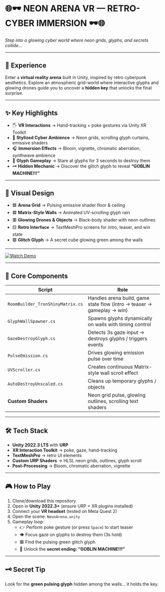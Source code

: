 # 🌐🕶 NEON ARENA VR — RETRO-CYBER IMMERSION 🕶🌐
*Step into a glowing cyber world where neon grids, glyphs, and secrets collide...*  

---

## 🎯 Experience
Enter a **virtual reality arena** built in Unity, inspired by retro cyberpunk aesthetics. Explore an atmospheric grid-world where interactive glyphs and glowing drones guide you to uncover a **hidden key** that unlocks the final surprise.  

---

## ✨ Key Highlights
- 🖐 **VR Interactions** → Hand-tracking + poke gestures via Unity XR Toolkit  
- 🌌 **Stylized Cyber Ambience** → Neon grids, scrolling glyph curtains, emissive shaders  
- 🎧 **Immersion Effects** → Bloom, vignette, chromatic aberration, synthwave ambience  
- 🔮 **Glyph Gameplay** → Stare at glyphs for 3 seconds to destroy them  
- 🗝 **Hidden Mechanic** → Discover the glitch glyph to reveal **“GOBLIN MACHINE!!!”**  

---

## 🎨 Visual Design
- 🟦 **Arena Grid** → Pulsing emissive shader floor & ceiling  
- 🟩 **Matrix-Style Walls** → Animated UV-scrolling glyph rain  
- 🟥 **Glowing Drones & Objects** → Black-body shader with neon outlines  
- 🟨 **Retro Interface** → TextMeshPro screens for intro, teaser, and win state  
- 🟪 **Glitch Glyph** → A secret cube glowing green among the walls  

---

[![Watch Demo](https://img.youtube.com/vi/VdULRo8oNRg/hqdefault.jpg)](https://youtu.be/VdULRo8oNRg)


---

## 🧩 Core Components

| Script | Role |
|--------|------|
| `RoomBuilder_TronShinyMatrix.cs` | Handles arena build, game state flow (intro → teaser → gameplay → win) |
| `GlyphWallSpawner.cs` | Spawns glyphs dynamically on walls with timing control |
| `GazeDestroyGlyph.cs` | Detects 3s gaze input → destroys glyphs / triggers events |
| `PulseEmission.cs` | Drives glowing emission pulse over time |
| `UVScroller.cs` | Creates continuous Matrix-style wall scroll effect |
| `AutoDestroyUnscaled.cs` | Cleans up temporary glyphs / objects |
| **Custom Shaders** | Neon grid pulse, glowing outlines, scrolling text shaders |

---

## 🛠 Tech Stack
- **Unity 2022.3 LTS** with **URP**  
- **XR Interaction Toolkit** → poke, gaze, hand-tracking  
- **TextMeshPro** → retro UI elements  
- **Custom URP Shaders** → HLSL neon grids, outlines, glyph scroll  
- **Post-Processing** → Bloom, chromatic aberration, vignette  

---

## 🎮 How to Play
1. Clone/download this repository  
2. Open in **Unity 2022.3+** (ensure URP + XR plugins installed)  
3. Connect your **VR headset** (tested on Meta Quest 2)  
4. Open the scene: `NeonArena.unity`  
5. Gameplay loop:  
   - 👉 Perform poke gesture (or press `Space`) to start teaser  
   - 👁 Focus gaze on glyphs to destroy them (3s hold)  
   - 🟩 Find the pulsing green glitch glyph  
   - 🎉 Unlock the **secret ending: “GOBLIN MACHINE!!!”**  

---

## 🗝 Secret Tip
Look for the **green pulsing glyph** hidden among the walls... it holds the key.  
